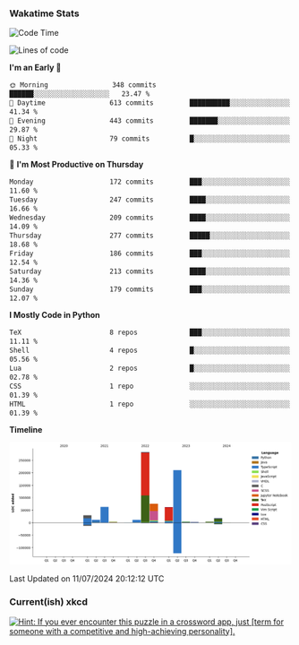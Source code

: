 ### Wakatime Stats
<!--START_SECTION:waka-->
![Code Time](http://img.shields.io/badge/Code%20Time-2%2C711%20hrs%2020%20mins-blue)

![Lines of code](https://img.shields.io/badge/From%20Hello%20World%20I%27ve%20Written-776.4%20thousand%20lines%20of%20code-blue)

**I'm an Early 🐤** 

```text
🌞 Morning                348 commits         ██████░░░░░░░░░░░░░░░░░░░   23.47 % 
🌆 Daytime                613 commits         ██████████░░░░░░░░░░░░░░░   41.34 % 
🌃 Evening                443 commits         ███████░░░░░░░░░░░░░░░░░░   29.87 % 
🌙 Night                  79 commits          █░░░░░░░░░░░░░░░░░░░░░░░░   05.33 % 
```
📅 **I'm Most Productive on Thursday** 

```text
Monday                   172 commits         ███░░░░░░░░░░░░░░░░░░░░░░   11.60 % 
Tuesday                  247 commits         ████░░░░░░░░░░░░░░░░░░░░░   16.66 % 
Wednesday                209 commits         ████░░░░░░░░░░░░░░░░░░░░░   14.09 % 
Thursday                 277 commits         █████░░░░░░░░░░░░░░░░░░░░   18.68 % 
Friday                   186 commits         ███░░░░░░░░░░░░░░░░░░░░░░   12.54 % 
Saturday                 213 commits         ████░░░░░░░░░░░░░░░░░░░░░   14.36 % 
Sunday                   179 commits         ███░░░░░░░░░░░░░░░░░░░░░░   12.07 % 
```


**I Mostly Code in Python** 

```text
TeX                      8 repos             ███░░░░░░░░░░░░░░░░░░░░░░   11.11 % 
Shell                    4 repos             █░░░░░░░░░░░░░░░░░░░░░░░░   05.56 % 
Lua                      2 repos             █░░░░░░░░░░░░░░░░░░░░░░░░   02.78 % 
CSS                      1 repo              ░░░░░░░░░░░░░░░░░░░░░░░░░   01.39 % 
HTML                     1 repo              ░░░░░░░░░░░░░░░░░░░░░░░░░   01.39 % 
```



**Timeline**

![Lines of Code chart](https://raw.githubusercontent.com/joshuajeschek/joshuajeschek/main/assets/bar_graph.png)


 Last Updated on 11/07/2024 20:12:12 UTC
<!--END_SECTION:waka-->

### Current(ish) xkcd
<a id="xkcd-a" title="Hint: If you ever encounter this puzzle in a crossword app, just [term for someone with a competitive and high-achieving personality]." href="https://www.xkcd.com" target="_blank">
        <img align="center" id="xkcd-img" src="https://imgs.xkcd.com/comics/a_crossword_puzzle.png" alt="Hint: If you ever encounter this puzzle in a crossword app, just [term for someone with a competitive and high-achieving personality]." height=300 />
</a>
